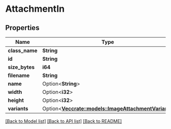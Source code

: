 # AttachmentIn

## Properties

Name | Type | Description | Notes
------------ | ------------- | ------------- | -------------
**class_name** | **String** |  | 
**id** | **String** |  | 
**size_bytes** | **i64** |  | 
**filename** | **String** |  | 
**name** | Option<**String**> |  | [optional]
**width** | Option<**i32**> |  | 
**height** | Option<**i32**> |  | 
**variants** | Option<[**Vec<crate::models::ImageAttachmentVariant>**](ImageAttachmentVariant.md)> |  | [optional]

[[Back to Model list]](../README.md#documentation-for-models) [[Back to API list]](../README.md#documentation-for-api-endpoints) [[Back to README]](../README.md)


